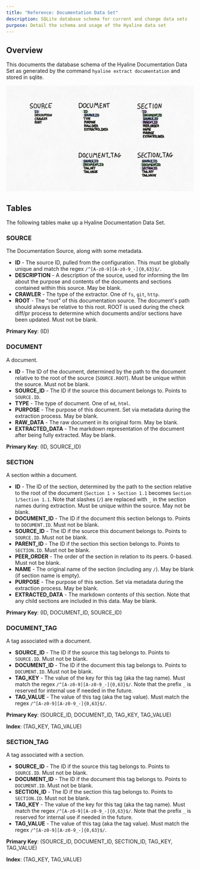 ```yaml
---
title: "Reference: Documentation Data Set"
description: SQLite database schema for current and change data sets
purpose: Detail the schema and usage of the Hyaline data set
---
```


## Overview
This documents the database schema of the Hyaline Documentation Data Set as generated by the command `hyaline extract documentation` and stored in sqlite.

![Data Set Schema](_img/data-set-schema.svg)

## Tables
<!-- purpose: Document all database tables and their structure -->
The following tables make up a Hyaline Documentation Data Set.

### SOURCE
The Documentation Source, along with some metadata.

- **ID** - The source ID, pulled from the configuration. This must be globally unique and match the regex `/^[A-z0-9][A-z0-9_-]{0,63}$/`.
- **DESCRIPTION** - A description of the source, used for informing the llm about the purpose and contents of the documents and sections contained within this source. May be blank.
- **CRAWLER** - The type of the extractor. One of `fs`, `git`, `http`.
- **ROOT** - The "root" of this documentation source. The document's path should always be relative to this root. ROOT is used during the check diff/pr process to determine which documents and/or sections have been updated. Must not be blank.

**Primary Key**: (ID)

### DOCUMENT
A document.

- **ID** - The ID of the document, determined by the path to the document relative to the root of the source (`SOURCE.ROOT`). Must be unique within the source. Must not be blank.
- **SOURCE_ID** - The ID if the source this document belongs to. Points to `SOURCE.ID`.
- **TYPE** - The type of document. One of `md`, `html`.
- **PURPOSE** - The purpose of this document. Set via metadata during the extraction process. May be blank.
- **RAW_DATA** - The raw document in its original form. May be blank.
- **EXTRACTED_DATA** - The markdown representation of the document after being fully extracted. May be blank.

**Primary Key**: (ID, SOURCE_ID)

### SECTION
A section within a document.

- **ID** - The ID of the section, determined by the path to the section relative to the root of the document (`Section 1 > Section 1.1` becomes `Section 1/Section 1.1`. Note that slashes (`/`) are replaced with `_` in the section names during extraction. Must be unique within the source. May not be blank.
- **DOCUMENT_ID** - The ID if the document this section belongs to. Points to `DOCUMENT.ID`. Must not be blank.
- **SOURCE_ID** - The ID if the source this document belongs to. Points to `SOURCE.ID`. Must not be blank.
- **PARENT_ID** - The ID if the section this section belongs to. Points to `SECTION.ID`. Must not be blank.
- **PEER_ORDER** - The order of the section in relation to its peers. 0-based. Must not be blank.
- **NAME** - The original name of the section (including any `/`). May be blank (if section name is empty).
- **PURPOSE** - The purpose of this section. Set via metadata during the extraction process. May be blank.
- **EXTRACTED_DATA** - The markdown contents of this section. Note that any child sections are included in this data. May be blank.

**Primary Key**: (ID, DOCUMENT_ID, SOURCE_ID)

### DOCUMENT_TAG
A tag associated with a document.

- **SOURCE_ID** - The ID if the source this tag belongs to. Points to `SOURCE.ID`. Must not be blank.
- **DOCUMENT_ID** - The ID if the document this tag belongs to. Points to `DOCUMENT.ID`. Must not be blank.
- **TAG_KEY** - The value of the key for this tag (aka the tag name). Must match the regex `/^[A-z0-9][A-z0-9_-]{0,63}$/`. Note that the prefix `_` is reserved for internal use if needed in the future.
- **TAG_VALUE** - The value of this tag (aka the tag value). Must match the regex `/^[A-z0-9][A-z0-9_-]{0,63}$/`.

**Primary Key**: (SOURCE_ID, DOCUMENT_ID, TAG_KEY, TAG_VALUE)

**Index**: (TAG_KEY, TAG_VALUE)

### SECTION_TAG
A tag associated with a section.

- **SOURCE_ID** - The ID if the source this tag belongs to. Points to `SOURCE.ID`. Must not be blank.
- **DOCUMENT_ID** - The ID if the document this tag belongs to. Points to `DOCUMENT.ID`. Must not be blank.
- **SECTION_ID** - The ID if the section this tag belongs to. Points to `SECTION.ID`. Must not be blank.
- **TAG_KEY** - The value of the key for this tag (aka the tag name). Must match the regex `/^[A-z0-9][A-z0-9_-]{0,63}$/`. Note that the prefix `_` is reserved for internal use if needed in the future.
- **TAG_VALUE** - The value of this tag (aka the tag value). Must match the regex `/^[A-z0-9][A-z0-9_-]{0,63}$/`.

**Primary Key**: (SOURCE_ID, DOCUMENT_ID, SECTION_ID, TAG_KEY, TAG_VALUE)

**Index**: (TAG_KEY, TAG_VALUE)
